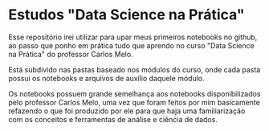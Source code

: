 # Estudos "Data Science na Prática"
Esse repositório irei utilizar para upar meus primeiros notebooks no github, ao passo que ponho em prática tudo que aprendo no curso "Data Science na Prática" do professor Carlos Melo.

Está subdivido nas pastas baseado nos módulos do curso, onde cada pasta possui os notebooks e arquivos de auxílio daquele módulo. 

Os notebooks possuem grande semelhança aos notebooks disponibilizados pelo professor Carlos Melo, uma vez que foram feitos por mim basicamente refazendo o que foi produzido por ele para que haja uma familiarização com os conceitos e ferramentas de análise e ciência de dados.

